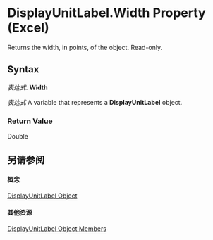 
# DisplayUnitLabel.Width Property (Excel)

Returns the width, in points, of the object. Read-only.


## Syntax

 _表达式_. **Width**

 _表达式_ A variable that represents a **DisplayUnitLabel** object.


### Return Value

Double


## 另请参阅


#### 概念


[DisplayUnitLabel Object](522dea6a-114f-3e0f-f8ae-6c2667c733dd.md)
#### 其他资源


[DisplayUnitLabel Object Members](http://msdn.microsoft.com/library/e436232b-ac1e-0f9f-60d5-527c4b2b50f2%28Office.15%29.aspx)